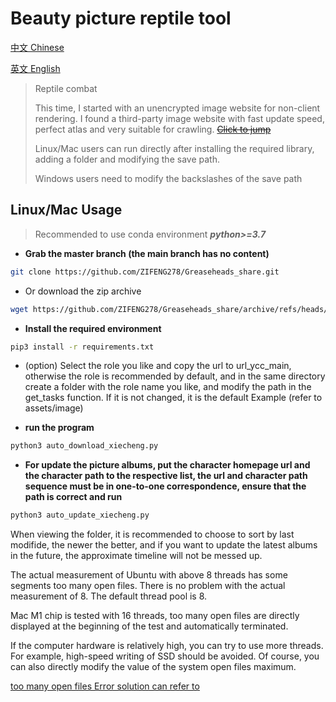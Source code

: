 # Beauty picture reptile tool

[中文 Chinese](https://github.com/ZIFENG278/Greaseheads_share)

[英文 English](https://github.com/ZIFENG278/Greaseheads_share/blob/master/README_EN.md)

> Reptile combat
>
> This time, I started with an unencrypted image website for non-client rendering. I found a third-party image website with fast update speed, perfect atlas and very suitable for crawling. [~~Click to jump~~]()
>
> Linux/Mac users can run directly after installing the required library, adding a folder and modifying the save path.
>
> Windows users need to modify the backslashes of the save path



## Linux/Mac Usage

> Recommended to use conda environment ***python>=3.7***

- **Grab the master branch (the main branch has no content)**

```bash
git clone https://github.com/ZIFENG278/Greaseheads_share.git
```
- Or download the zip archive
```bash
wget https://github.com/ZIFENG278/Greaseheads_share/archive/refs/heads/master.zip
```
- **Install the required environment**

```bash
pip3 install -r requirements.txt
```

- (option) Select the role you like and copy the url to url_ycc_main, otherwise the role is recommended by default, and in the same directory create a folder with the role name you like, and modify the path in the get_tasks function. 
If it is not changed, it is the default Example (refer to assets/image)


- **run the program**
```bash
python3 auto_download_xiecheng.py
```
- **For update the picture albums, put the character homepage url and the character path to the respective list, the url and character path sequence must be in one-to-one correspondence, ensure that the path is correct and run**
```bash
python3 auto_update_xiecheng.py
````
When viewing the folder, it is recommended to choose to sort by last modifide, the newer the better, and if you want to update the latest albums in the future, the approximate timeline will not be messed up.

The actual measurement of Ubuntu with above 8 threads has some segments too many open files. There is no problem with the actual measurement of 8. The default thread pool is 8.

Mac M1 chip is tested with 16 threads, too many open files are directly displayed at the beginning of the test and automatically terminated.

If the computer hardware is relatively high, you can try to use more threads. For example, high-speed writing of SSD should be avoided. Of course, you can also directly modify the value of the system open files maximum.

[too many open files Error solution can refer to](https://support.axway.com/kb/101749/language/en#:~:text=The%20%22Too%20many%20open%20files%22%20message%20means%20that%20the%20operating,command%20displays%20the%20current%20limit.)



